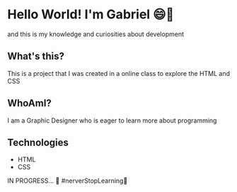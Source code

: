 # Hello World! I'm Gabriel 😄🖖
and this is my knowledge and curiosities about development 

## What's this?

This is a project that I was created in a online class to explore the HTML and CSS

## WhoAmI?

I am a Graphic Designer who is eager to learn more about programming 

## Technologies

* HTML
* CSS

IN PROGRESS... 🚧
#nerverStopLearning🚀
